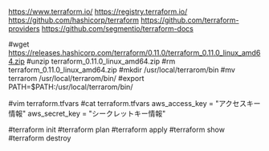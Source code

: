 https://www.terraform.io/
https://registry.terraform.io/
https://github.com/hashicorp/terraform
https://github.com/terraform-providers
https://github.com/segmentio/terraform-docs

#wget https://releases.hashicorp.com/terraform/0.11.0/terraform_0.11.0_linux_amd64.zip
#unzip terraform_0.11.0_linux_amd64.zip
#rm terraform_0.11.0_linux_amd64.zip
#mkdir /usr/local/terrarom/bin
#mv terrarom /usr/local/terrarom/bin/
#export PATH=$PATH:/usr/local/terrarom/bin/


#vim terraform.tfvars
#cat terraform.tfvars
aws_access_key = "アクセスキー情報"
aws_secret_key = "シークレットキー情報"

#terraform init
#terraform plan
#terraform apply
#terraform show
#terraform destroy

